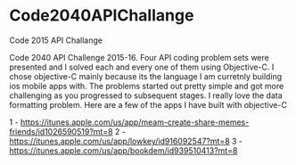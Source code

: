 # Code2040APIChallange
Code 2015 API Challange

Code 2040 API Challenge 2015-16. Four API coding problem sets were presented and I solved each and every one of them using Objective-C. I chose objective-C
mainly because its the language I am curretnly building ios mobile apps with. The problems started out pretty simple and got more challenging as 
you progressed to subsequent stages. I really love the data formatting problem. Here are a few of the apps I have built with objective-C 


1 - https://itunes.apple.com/us/app/meam-create-share-memes-friends/id1026590519?mt=8
2 - https://itunes.apple.com/us/app/lowkey/id916092547?mt=8
3 - https://itunes.apple.com/us/app/bookdem/id939510413?mt=8
